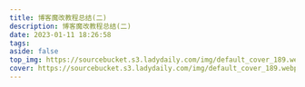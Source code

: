```yaml
---
title: 博客魔改教程总结(二)
description: 博客魔改教程总结(二)
date: 2023-01-11 18:26:58
tags:
aside: false
top_img: https://sourcebucket.s3.ladydaily.com/img/default_cover_189.webp
cover: https://sourcebucket.s3.ladydaily.com/img/default_cover_189.webp
---
```

